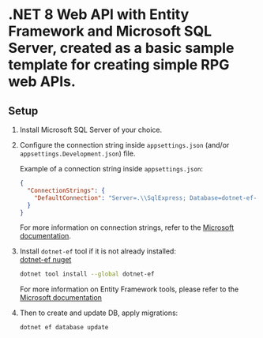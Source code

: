 # .NET 8 Web API with Entity Framework and Microsoft SQL Server, created as a basic sample template for creating simple RPG web APIs.

## Setup

1. Install Microsoft SQL Server of your choice.
2. Configure the connection string inside `appsettings.json` (and/or `appsettings.Development.json`) file.

    Example of a connection string inside `appsettings.json`:

    ```json
    {
      "ConnectionStrings": {
        "DefaultConnection": "Server=.\\SqlExpress; Database=dotnet-ef-api-rpg-game; Trusted_Connection=true; TrustServerCertificate=true;"
      }
    }
    ```
    For more information on connection strings, refer to the [Microsoft documentation](https://learn.microsoft.com/en-us/dotnet/api/system.data.sqlclient.sqlconnection.connectionstring?view=dotnet-plat-ext-8.0).

3. Install `dotnet-ef` tool if it is not already installed:  
   [dotnet-ef nuget](https://www.nuget.org/packages/dotnet-ef)
   ```sh
   dotnet tool install --global dotnet-ef
   ```
    For more information on Entity Framework tools, please refer to the [Microsoft documentation](https://learn.microsoft.com/en-us/ef/core/cli/dotnet)
   
5. Then to create and update DB, apply migrations:
   ```sh
   dotnet ef database update
   ```
